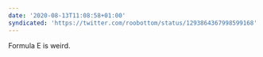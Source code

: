 ```yaml
---
date: '2020-08-13T11:08:58+01:00'
syndicated: 'https://twitter.com/roobottom/status/1293864367998599168'
---
```

Formula E is weird.
